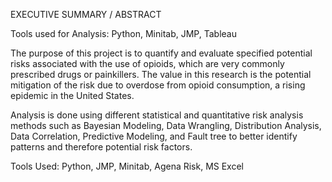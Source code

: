 EXECUTIVE SUMMARY / ABSTRACT

Tools used for Analysis: Python, Minitab, JMP, Tableau

The purpose of this project is to quantify and evaluate specified potential risks associated with the use of opioids, which are very commonly prescribed drugs or painkillers. The value in this research is the potential mitigation of the risk due to overdose from opioid consumption, a rising epidemic in the United States. 

Analysis is done using different statistical and quantitative risk analysis methods such as Bayesian Modeling, Data Wrangling, Distribution Analysis, Data Correlation, Predictive Modeling, and Fault tree to better identify patterns and therefore potential risk factors.

Tools Used: Python, JMP, Minitab, Agena Risk, MS Excel
